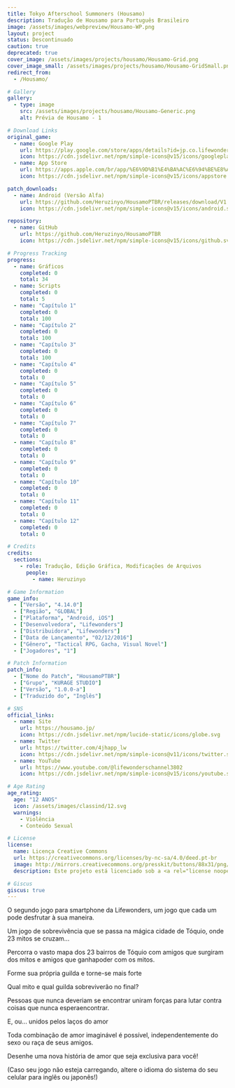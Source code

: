 ```yaml
---
title: Tokyo Afterschool Summoners (Housamo)
description: Tradução de Housamo para Português Brasileiro
image: /assets/images/webpreview/Housamo-WP.png
layout: project
status: Descontinuado
caution: true
deprecated: true
cover_image: /assets/images/projects/housamo/Housamo-Grid.png
cover_image_small: /assets/images/projects/housamo/Housamo-GridSmall.png
redirect_from:
  - /Housamo/

# Gallery
gallery:
  - type: image
    src: /assets/images/projects/housamo/Housamo-Generic.png
    alt: Prévia de Housamo - 1

# Download Links
original_game:
  - name: Google Play
    url: https://play.google.com/store/apps/details?id=jp.co.lifewonders.housamo
    icon: https://cdn.jsdelivr.net/npm/simple-icons@v15/icons/googleplay.svg
  - name: App Store
    url: https://apps.apple.com/br/app/%E6%9D%B1%E4%BA%AC%E6%94%BE%E8%AA%B2%E5%BE%8C%E3%82%B5%E3%83%A2%E3%83%8A%E3%83%BC%E3%82%BA/id1014364534
    icon: https://cdn.jsdelivr.net/npm/simple-icons@v15/icons/appstore.svg

patch_downloads:
  - name: Android (Versão Alfa)
    url: https://github.com/Heruzinyo/HousamoPTBR/releases/download/V1.0.0-a/HousamoPTBR_V1.0.0-a.7z
    icon: https://cdn.jsdelivr.net/npm/simple-icons@v15/icons/android.svg

repository:
  - name: GitHub
    url: https://github.com/Heruzinyo/HousamoPTBR
    icon: https://cdn.jsdelivr.net/npm/simple-icons@v15/icons/github.svg

# Progress Tracking
progress:
  - name: Gráficos
    completed: 0
    total: 34
  - name: Scripts
    completed: 0
    total: 5
  - name: "Capítulo 1"
    completed: 0
    total: 100
  - name: "Capítulo 2"
    completed: 0
    total: 100
  - name: "Capítulo 3"
    completed: 0
    total: 100
  - name: "Capítulo 4"
    completed: 0
    total: 0
  - name: "Capítulo 5"
    completed: 0
    total: 0
  - name: "Capítulo 6"
    completed: 0
    total: 0
  - name: "Capítulo 7"
    completed: 0
    total: 0
  - name: "Capítulo 8"
    completed: 0
    total: 0
  - name: "Capítulo 9"
    completed: 0
    total: 0
  - name: "Capítulo 10"
    completed: 0
    total: 0
  - name: "Capítulo 11"
    completed: 0
    total: 0
  - name: "Capítulo 12"
    completed: 0
    total: 0

# Credits
credits:
  sections:
    - role: Tradução, Edição Gráfica, Modificações de Arquivos
      people:
        - name: Heruzinyo

# Game Information
game_info:
  - ["Versão", "4.14.0"]
  - ["Região", "GLOBAL"]
  - ["Plataforma", "Android, iOS"]
  - ["Desenvolvedora", "Lifewonders"]
  - ["Distribuidora", "Lifewonders"]
  - ["Data de Lançamento", "02/12/2016"]
  - ["Gênero", "Tactical RPG, Gacha, Visual Novel"]
  - ["Jogadores", "1"]

# Patch Information
patch_info:
  - ["Nome do Patch", "HousamoPTBR"]
  - ["Grupo", "KURAGE STUDIO"]
  - ["Versão", "1.0.0-a"]
  - ["Traduzido do", "Inglês"]

# SNS
official_links:
  - name: Site
    url: https://housamo.jp/
    icon: https://cdn.jsdelivr.net/npm/lucide-static/icons/globe.svg
  - name: Twitter
    url: https://twitter.com/4jhapp_lw
    icon: https://cdn.jsdelivr.net/npm/simple-icons@v11/icons/twitter.svg
  - name: YouTube
    url: https://www.youtube.com/@lifewonderschannel3802
    icon: https://cdn.jsdelivr.net/npm/simple-icons@v15/icons/youtube.svg

# Age Rating
age_rating:
  age: "12 ANOS"
  icon: /assets/images/classind/12.svg
  warnings:
    - Violência
    - Conteúdo Sexual

# License
license:
  name: Licença Creative Commons
  url: https://creativecommons.org/licenses/by-nc-sa/4.0/deed.pt-br
  image: http://mirrors.creativecommons.org/presskit/buttons/88x31/png/by-nc-sa.png
  description: Este projeto está licenciado sob a <a rel="license noopener noreferrer" href="https://creativecommons.org/licenses/by-nc-sa/4.0/deed.pt-br" target="_blank">Licença Creative Commons Atribuição-NãoComercial-CompartilhaIgual 4.0 Internacional</a>.

# Giscus
giscus: true
---
```


O segundo jogo para smartphone da Lifewonders, um jogo que cada um pode desfrutar à sua maneira.

Um jogo de sobrevivência que se passa na mágica cidade de Tóquio, onde 23 mitos se cruzam...

Percorra o vasto mapa dos 23 bairros de Tóquio com amigos que surgiram dos mitos e amigos que ganhapoder com os mitos.

Forme sua própria guilda e torne-se mais forte

Qual mito e qual guilda sobreviverão no final?

Pessoas que nunca deveriam se encontrar uniram forças para lutar contra coisas que nunca esperaencontrar.

E, ou... unidos pelos laços do amor

Toda combinação de amor imaginável é possível, independentemente do sexo ou raça de seus amigos.

Desenhe uma nova história de amor que seja exclusiva para você!

(Caso seu jogo não esteja carregando, altere o idioma do sistema do seu celular para inglês ou japonês!)
